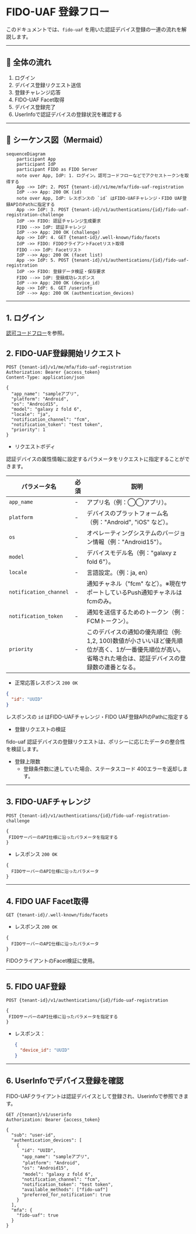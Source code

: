 # FIDO-UAF 登録フロー

このドキュメントでは、`fido-uaf` を用いた認証デバイス登録の一連の流れを解説します。

---

## 🧭 全体の流れ

1. ログイン
2. デバイス登録リクエスト送信
3. 登録チャレンジ応答
4. FIDO-UAF Facet取得
5. デバイス登録完了
6. UserInfoで認証デバイスの登録状況を確認する

---

## 🔁 シーケンス図（Mermaid）

```mermaid
sequenceDiagram
    participant App
    participant IdP
    participant FIDO as FIDO Server
    note over App, IdP: 1. ログイン。認可コードフローなどでアクセストークンを取得する
    App ->> IdP: 2. POST {tenant-id}/v1/me/mfa/fido-uaf-registration
    IdP -->> App: 200 OK (id)
    note over App, IdP: レスポンスの `id` はFIDO-UAFチャレンジ・FIDO UAF登録APIのPathに指定する
    App ->> IdP: 3. POST {tenant-id}/v1/authentications/{id}/fido-uaf-registration-challenge
    IdP ->> FIDO: 認証チャレンジ生成要求
    FIDO -->> IdP: 認証チャレンジ
    IdP -->> App: 200 OK (challenge)
    App ->> IdP: 4. GET {tenant-id}/.well-known/fido/facets
    IdP ->> FIDO: FIDOクライアントFacetリスト取得
    FIDO -->> IdP: Facetリスト
    IdP -->> App: 200 OK (facet list)
    App ->> IdP: 5. POST {tenant-id}/v1/authentications/{id}/fido-uaf-registration
    IdP ->> FIDO: 登録データ検証・保存要求
    FIDO -->> IdP: 登録成功レスポンス
    IdP -->> App: 200 OK (device_id)
    App ->> IdP: 6. GET /userinfo
    IdP -->> App: 200 OK (authentication_devices)

```

---

## 1. ログイン

[認可コードフロー](authorization-code-flow.md)を参照。

## 2. FIDO-UAF登録開始リクエスト

```http
POST {tenant-id}/v1/me/mfa/fido-uaf-registration
Authorization: Bearer {access_token}
Content-Type: application/json

{
  "app_name": "sampleアプリ",  
  "platform": "Android",
  "os": "Android15",
  "model": "galaxy z fold 6",
  "locale": "ja",
  "notification_channel": "fcm",
  "notification_token": "test token",
  "priority": 1
}
```

* リクエストボディ

認証デバイスの属性情報に設定するパラメータをリクエストに指定することができます。

| パラメータ名                 | 必須 | 説明                                                                                 |
|------------------------|----|------------------------------------------------------------------------------------|
| `app_name`             | -  | アプリ名（例：◯◯アプリ）。                                                                     |
| `platform`             | -  | デバイスのプラットフォーム名（例："Android", "iOS" など）。                                             |
| `os`                   | -  | オペレーティングシステムのバージョン情報（例："Android15"）。                                               |
| `model`                | -  | デバイスモデル名（例："galaxy z fold 6"）。                                                     |
| `locale`               | -  | 言語設定。（例：ja, en）                                                                    |
| `notification_channel` | -  | 通知チャネル（"fcm" など）。※現在サポートしているPush通知チャネルはfcmのみ。                                      |
| `notification_token`   | -  | 通知を送信するためのトークン（例：FCMトークン）。                                                         |
| `priority`             | -  | このデバイスの通知の優先順位（例: 1,2, 100)数値が小さいいほど優先順位が高く、1が一番優先順位が高い。省略された場合は、認証デバイスの登録数の連番となる。 |

* 正常応答レスポンス `200 OK`

```json
{
  "id": "UUID"
}
```

レスポンスの `id` はFIDO-UAFチャレンジ・FIDO UAF登録APIのPathに指定する

* 登録リクエストの検証

fido-uaf 認証デバイスの登録リクエストは、ポリシーに応じたデータの整合性を検証します。

- 登録上限数
    - 登録条件数に達していた場合、ステータスコード 400エラーを返却します。

---

## 3. FIDO-UAFチャレンジ

```http
POST {tenant-id}/v1/authentications/{id}/fido-uaf-registration-challenge

{
 FIDOサーバーのAPI仕様に沿ったパラメータを指定する
}
```

* レスポンス `200 OK`

```
{
  FIDOサーバーのAPI仕様に沿ったパラメータ
}
```

---

## 4. FIDO UAF Facet取得

```http
GET {tenant-id}/.well-known/fido/facets
```

* レスポンス `200 OK`

```
{
  FIDOサーバーのAPI仕様に沿ったパラメータ
}
```

FIDOクライアントのFacet検証に使用。

---

## 5. FIDO UAF登録

```http
POST {tenant-id}/v1/authentications/{id}/fido-uaf-registration

{
 FIDOサーバーのAPI仕様に沿ったパラメータを指定する
}
```

* レスポンス：

  ```json
  {
    "device_id": "UUID"
  }
  ```

---

## 6. UserInfoでデバイス登録を確認

FIDO-UAFクライアントは認証デバイスとして登録され、Userinfoで参照できます。

```http
GET /{tenant}/v1/userinfo
Authorization: Bearer {access_token}
```

```
{
  "sub": "user-id",
  "authentication_devices": [
    {
      "id": "UUID",
      "app_name": "sampleアプリ",  
  　　 "platform": "Android",
      "os": "Android15",
  　　 "model": "galaxy z fold 6",
      "notification_channel": "fcm",
      "notification_token": "test token",
      "available_methods": ["fido-uaf"]
      "preferred_for_notification": true
    }
  ],
  "mfa": {
    "fido-uaf": true
  }
}
```

